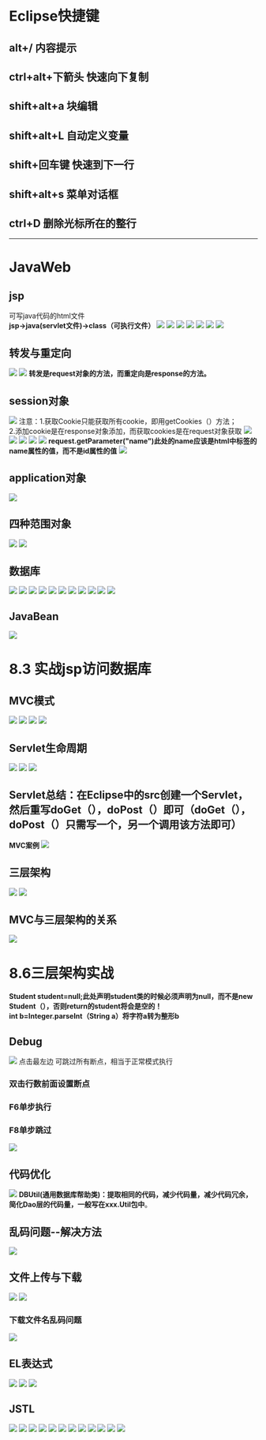 
# Eclipse快捷键
## alt+/ 内容提示
## ctrl+alt+下箭头  快速向下复制
## shift+alt+a  块编辑
## shift+alt+L 自动定义变量
## shift+回车键 快速到下一行
## shift+alt+s 菜单对话框  
## ctrl+D 删除光标所在的整行

***
# JavaWeb  
## jsp
可写java代码的html文件  
**jsp->java(servlet文件)->class（可执行文件）**
![](pictures/_20190729173139.png)
![](pictures/_20190729175214.png)
![](pictures/_20190729180458.png)
![](pictures/_20190729201120.png)
![](pictures/_20190729202004.png)
![](pictures/_20190729204811.png)
![](pictures/_20190729204544.png)
## 转发与重定向
![](pictures/_20190729211551.png)
![](pictures/_20190729211353.png)
**转发是request对象的方法，而重定向是response的方法。**
## session对象
![](pictures/_20190729214355.png)
注意：1.获取Cookie只能获取所有cookie，即用getCookies（）方法；  
2.添加cookie是在response对象添加，而获取cookies是在request对象获取
![](pictures/_20190729214837.png)
![](pictures/_20190730194557.png)
![](pictures/_20190730194524.png)
![](pictures/_20190730194309.png)
![](pictures/_20190730233645.png)
**request.getParameter("name")此处的name应该是html中标签的name属性的值，而不是id属性的值**
![](pictures/_20190801003314.png)
## application对象
![](pictures/_20190801004530.png)
## 四种范围对象
![](pictures/_20190801125803.png)
![](pictures/_20190801131758.png)
## 数据库
![](pictures/_20190801133218.png)
![](pictures/_20190801141227.png)
![](pictures/_20190801192956.png)
![](pictures/_20190801195136.png)
![](pictures/_20190801195529.png)
![](pictures/_20190802171836.png)
![](pictures/_20190802171735.png)
![](pictures/_20190802173825.png)
![](pictures/_20190802173915.png)
![](pictures/_20190802223409.png)
![](pictures/_20190802235833.png)
## JavaBean
![](pictures/_20190803012458.png)
# 8.3 实战jsp访问数据库
## MVC模式
![](pictures/_20190803215654.png)
![](pictures/_20190803220524.png)
![](pictures/_20190803221029.png)
![](pictures/_20190803222047.png)
## Servlet生命周期
![](pictures/_20190804113042.png)
![](pictures/_20190804173644.png)
![](pictures/_20190804174443.png)
## Servlet总结：在Eclipse中的src创建一个Servlet，然后重写doGet（），doPost（）即可（doGet（），doPost（）只需写一个，另一个调用该方法即可）
**MVC案例**
![](pictures/_20190804190653.png)
## 三层架构
![](pictures/_20190804223524.png)
![](pictures/_20190804224146.png)
## MVC与三层架构的关系
![](pictures/_20190804223326.png)
# 8.6三层架构实战
**Student student=null;此处声明student类的时候必须声明为null，而不是new Student（），否则return的student将会是空的！**  
**int b=Integer.parseInt（String a）将字符a转为整形b**
## Debug
![](pictures/_20190807150542.png)
点击最左边 可跳过所有断点，相当于正常模式执行
### 双击行数前面设置断点
### F6单步执行
### F8单步跳过
![](pictures/_20190807150401.png)
## 代码优化
![](pictures/_20190807150813.png)
**DBUtil(通用数据库帮助类)：提取相同的代码，减少代码量，减少代码冗余，简化Dao层的代码量，一般写在xxx.Util包中**。
## 乱码问题--解决方法
![](pictures/_20190809115020.png)
## 文件上传与下载
![](pictures/_20190809151543.png)
![](pictures/_20190809153121.png) 
### 下载文件名乱码问题
![](pictures/_20190811140001.png)
## EL表达式
![](pictures/_20190811141543.png)
![](pictures/_20190811143016.png)
![](pictures/_20190811143622.png)
## JSTL
![](pictures/_20190812144252.png)
![](pictures/_20190812145432.png)
![](pictures/)
![](pictures/)
![](pictures/)
![](pictures/)
![](pictures/)
![](pictures/)
![](pictures/)
![](pictures/)
![](pictures/)
![](pictures/)
